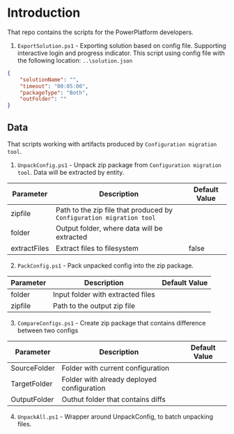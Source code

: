 # Introduction 
That repo contains the scripts for the PowerPlatform developers.


1. `ExportSolution.ps1` - Exporting solution based on config file. Supporting interactive login and progress indicator. This script using config file with the following location: `..\solution.json`

```Json
{
    "solutionName": "",
    "timeout": "00:05:00",
    "packageType": "Both",
    "outFolder": ""
}
```


## Data 
That scripts working with artifacts produced by `Configuration migration tool`.

1. `UnpackConfig.ps1` - Unpack zip package from `Configuration migration tool`. Data will be extracted by entity.

|Parameter|Description|Default Value|
|-|-|-|
|zipfile| Path to the zip file that produced by `Configuration migration tool` ||
|folder| Output folder, where data will be extracted||
|extractFiles| Extract files to filesystem |false|


2. `PackConfig.ps1` - Pack unpacked config into the zip package.

|Parameter|Description|Default Value|
|-|-|-|
|folder| Input folder with extracted files||
|zipfile| Path to the output zip file||

   
3. `CompareConfigs.ps1` - Create zip package that contains difference between two configs

|Parameter|Description|Default Value|
|-|-|-|
|SourceFolder| Folder with current configuration ||
|TargetFolder| Folder with already deployed configuration||
|OutputFolder| Outhut folder that contains diffs||

4. `UnpackAll.ps1` - Wrapper around UnpackConfig, to batch unpacking files.